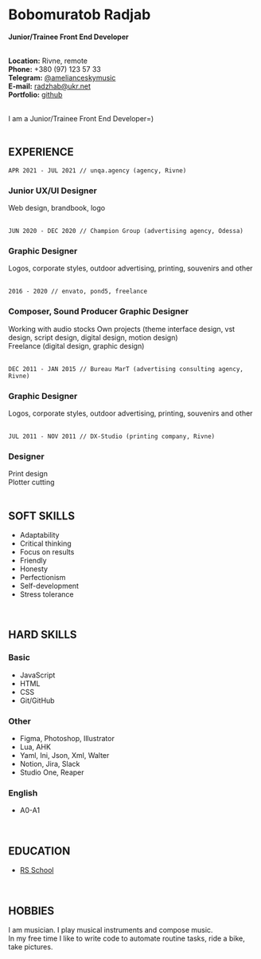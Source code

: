 # Bobomuratob Radjab
**Junior/Trainee  Front End Developer**
<br>
<br>


**Location:**  Rivne, remote  
**Phone:**  +380 (97) 123 57 33  
**Telegram:**  [@amelianceskymusic](http://t.me/amelianceskymusic)  
**E-mail:**  radzhab@ukr.net  
**Portfolio:** [github](https://github.com/AmelianceSkyMusic)
<br>
<br>


I am a Junior/Trainee  Front End Developer=)  
<br>


## EXPERIENCE  

```APR 2021 - JUL 2021 // unqa.agency (agency, Rivne)```  
### Junior UX/UI Designer  
Web design, brandbook, logo  
<br>

```JUN 2020 - DEC 2020 // Champion Group (advertising agency, Odessa)```  
### Graphic Designer  
Logos, corporate styles, outdoor advertising, printing, souvenirs and other  
<br>

```2016 - 2020 // envato, pond5, freelance```  
### Composer, Sound Producer Graphic Designer  
Working with audio stocks
Own projects (theme interface design, vst design, script design, digital design, motion design)  
Freelance (digital design, graphic design)  
<br>

```DEC 2011 - JAN 2015 // Bureau MarT (advertising consulting agency, Rivne)```  
### Graphic Designer  
Logos, corporate styles, outdoor advertising, printing, souvenirs and other  
<br>
 
```JUL 2011 - NOV 2011 // DX-Studio (printing company, Rivne)```  
### Designer 
Print design  
Plotter cutting  
<br>


## SOFT SKILLS  

- Adaptability  
- Critical thinking  
- Focus on results  
- Friendly  
- Honesty  
- Perfectionism  
- Self-development  
- Stress tolerance  
<br>

 
## HARD SKILLS  

### Basic  
- JavaScript  
- HTML  
- CSS  
- Git/GitHub  

### Other  
- Figma, Photoshop, Illustrator  
- Lua, AHK  
- Yaml, Ini, Json, Xml, Walter  
- Notion, Jira, Slack  
- Studio One, Reaper  

### English  
- A0-A1  
<br>


## EDUCATION  

- [RS School](https://rs.school/)  
<br>



## HOBBIES  

I am musician. I play musical instruments and compose music.   
In my free time I like to write code to automate routine tasks, ride a bike, take pictures.